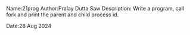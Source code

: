 Name:21prog
Author:Pralay Dutta Saw
Description:
Write a program, call fork and print the parent and child process id.

Date:28 Aug 2024
